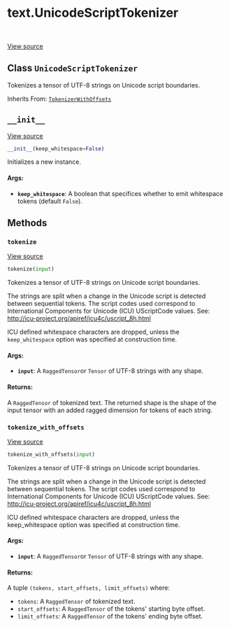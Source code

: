 <div itemscope itemtype="http://developers.google.com/ReferenceObject">
<meta itemprop="name" content="text.UnicodeScriptTokenizer" />
<meta itemprop="path" content="Stable" />
<meta itemprop="property" content="__init__"/>
<meta itemprop="property" content="tokenize"/>
<meta itemprop="property" content="tokenize_with_offsets"/>
</div>

# text.UnicodeScriptTokenizer

<table class="tfo-notebook-buttons tfo-api" align="left">
</table>

<a target="_blank" href="https://github.com/tensorflow/text/tree/master/tensorflow_text/python/ops/unicode_script_tokenizer.py">View
source</a>

## Class `UnicodeScriptTokenizer`

Tokenizes a tensor of UTF-8 strings on Unicode script boundaries.

Inherits From: [`TokenizerWithOffsets`](../text/TokenizerWithOffsets.md)

<!-- Placeholder for "Used in" -->

<h2 id="__init__"><code>__init__</code></h2>

<a target="_blank" href="https://github.com/tensorflow/text/tree/master/tensorflow_text/python/ops/unicode_script_tokenizer.py">View
source</a>

```python
__init__(keep_whitespace=False)
```

Initializes a new instance.

#### Args:

*   <b>`keep_whitespace`</b>: A boolean that specifices whether to emit
    whitespace tokens (default `False`).

## Methods

<h3 id="tokenize"><code>tokenize</code></h3>

<a target="_blank" href="https://github.com/tensorflow/text/tree/master/tensorflow_text/python/ops/unicode_script_tokenizer.py">View
source</a>

```python
tokenize(input)
```

Tokenizes a tensor of UTF-8 strings on Unicode script boundaries.

The strings are split when a change in the Unicode script is detected between
sequential tokens. The script codes used correspond to International Components
for Unicode (ICU) UScriptCode values. See:
http://icu-project.org/apiref/icu4c/uscript_8h.html

ICU defined whitespace characters are dropped, unless the `keep_whitespace`
option was specified at construction time.

#### Args:

*   <b>`input`</b>: A `RaggedTensor`or `Tensor` of UTF-8 strings with any shape.

#### Returns:

A `RaggedTensor` of tokenized text. The returned shape is the shape of the input
tensor with an added ragged dimension for tokens of each string.

<h3 id="tokenize_with_offsets"><code>tokenize_with_offsets</code></h3>

<a target="_blank" href="https://github.com/tensorflow/text/tree/master/tensorflow_text/python/ops/unicode_script_tokenizer.py">View
source</a>

```python
tokenize_with_offsets(input)
```

Tokenizes a tensor of UTF-8 strings on Unicode script boundaries.

The strings are split when a change in the Unicode script is detected between
sequential tokens. The script codes used correspond to International Components
for Unicode (ICU) UScriptCode values. See:
http://icu-project.org/apiref/icu4c/uscript_8h.html

ICU defined whitespace characters are dropped, unless the keep_whitespace option
was specified at construction time.

#### Args:

*   <b>`input`</b>: A `RaggedTensor`or `Tensor` of UTF-8 strings with any shape.

#### Returns:

A tuple `(tokens, start_offsets, limit_offsets)` where:

*   `tokens`: A `RaggedTensor` of tokenized text.
*   `start_offsets`: A `RaggedTensor` of the tokens' starting byte offset.
*   `limit_offsets`: A `RaggedTensor` of the tokens' ending byte offset.
